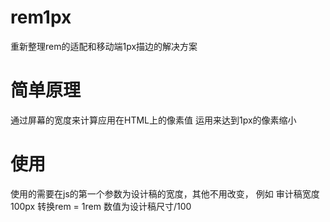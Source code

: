 # rem1px
重新整理rem的适配和移动端1px描边的解决方案

# 简单原理
通过屏幕的宽度来计算应用在HTML上的像素值
运用<mate>来达到1px的像素缩小

# 使用
使用的需要在js的第一个参数为设计稿的宽度，其他不用改变，
例如 审计稿宽度100px 转换rem = 1rem
数值为设计稿尺寸/100

